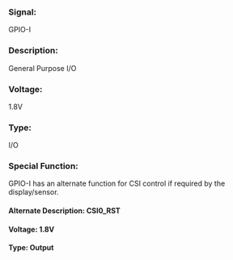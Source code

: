 ### Signal:
GPIO-I

### Description:
General Purpose I/O

### Voltage:
1.8V

### Type:
I/O

### Special Function:
GPIO-I has an alternate function for CSI control if required by the display/sensor.
#### Alternate Description: CSI0_RST 
#### Voltage: 1.8V
#### Type: Output